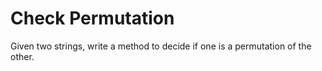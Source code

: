 # Check Permutation
Given two strings, write a method to decide if one is a permutation of the
other.
